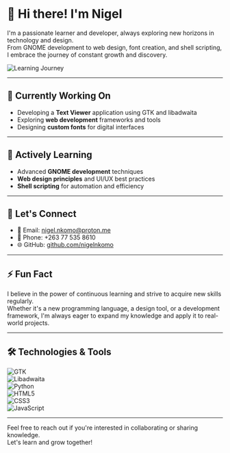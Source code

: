 # 👋 Hi there! I'm Nigel

I'm a passionate learner and developer, always exploring new horizons in technology and design.  
From GNOME development to web design, font creation, and shell scripting, I embrace the journey of constant growth and discovery.

![Learning Journey](https://images.unsplash.com/photo-1522202176988-66273c2fd55f?auto=format&fit=crop&w=800&q=60)

---

## 🔭 Currently Working On

- Developing a **Text Viewer** application using GTK and libadwaita
- Exploring **web development** frameworks and tools
- Designing **custom fonts** for digital interfaces

---

## 🌱 Actively Learning

- Advanced **GNOME development** techniques
- **Web design principles** and UI/UX best practices
- **Shell scripting** for automation and efficiency

---

## 💬 Let's Connect

- 📧 Email: [nigel.nkomo@proton.me](mailto:nigel.nkomo@proton.me)  
- 📱 Phone: +263 77 535 8610  
- 🌐 GitHub: [github.com/nigelnkomo](https://github.com/nigelnkomo)

---

## ⚡ Fun Fact

I believe in the power of continuous learning and strive to acquire new skills regularly.  
Whether it's a new programming language, a design tool, or a development framework, I'm always eager to expand my knowledge and apply it to real-world projects.

---

## 🛠️ Technologies & Tools

![GTK](https://img.shields.io/badge/GTK-4.0-355C7D?logo=gtk)  
![Libadwaita](https://img.shields.io/badge/libadwaita-1.0-355C7D?logo=gnome)  
![Python](https://img.shields.io/badge/Python-3.9-3776AB?logo=python)  
![HTML5](https://img.shields.io/badge/HTML5-E34F26?logo=html5)  
![CSS3](https://img.shields.io/badge/CSS3-1572B6?logo=css3)  
![JavaScript](https://img.shields.io/badge/JavaScript-F7DF1E?logo=javascript)  

---

Feel free to reach out if you're interested in collaborating or sharing knowledge.  
Let's learn and grow together!
